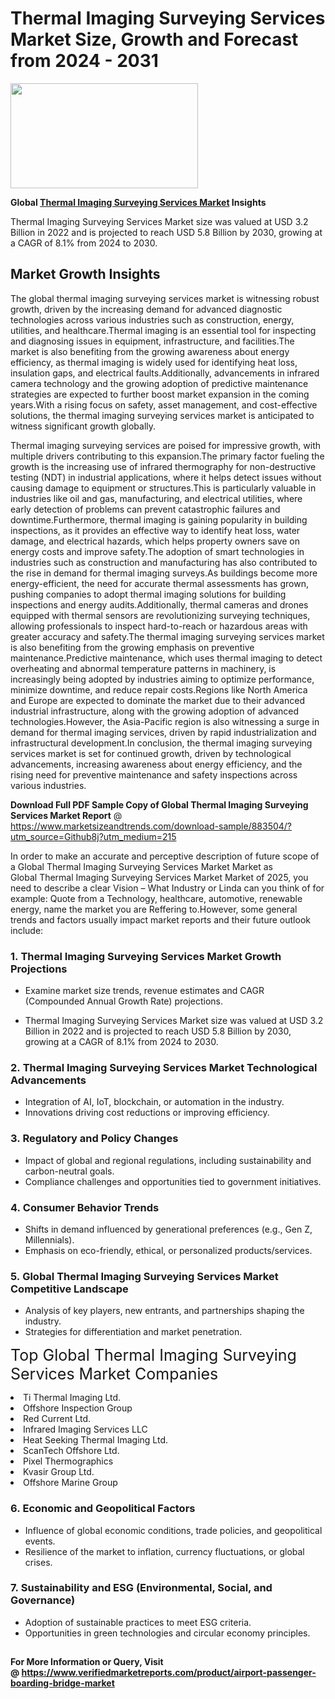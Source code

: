 <H1>Thermal Imaging Surveying Services Market Size, Growth and Forecast from 2024 - 2031</H1><img class="aligncenter size-medium wp-image-584254" src="https://thirdeyenews.in/wp-content/uploads/2024/09/Global-Market-Research-300x168.jpeg" alt="" width="300" height="168" /><p><strong>Global&nbsp;<a href="https://www.marketsizeandtrends.com/download-sample/883504/?utm_source=Github8j?utm_medium=215">Thermal Imaging Surveying Services Market</a> Insights</strong></p><p>Thermal Imaging Surveying Services Market size was valued at USD 3.2 Billion in 2022 and is projected to reach USD 5.8 Billion by 2030, growing at a CAGR of 8.1% from 2024 to 2030.</p><p><h2>Market Growth Insights</h2> <p>The global thermal imaging surveying services market is witnessing robust growth, driven by the increasing demand for advanced diagnostic technologies across various industries such as construction, energy, utilities, and healthcare.Thermal imaging is an essential tool for inspecting and diagnosing issues in equipment, infrastructure, and facilities.The market is also benefiting from the growing awareness about energy efficiency, as thermal imaging is widely used for identifying heat loss, insulation gaps, and electrical faults.Additionally, advancements in infrared camera technology and the growing adoption of predictive maintenance strategies are expected to further boost market expansion in the coming years.With a rising focus on safety, asset management, and cost-effective solutions, the thermal imaging surveying services market is anticipated to witness significant growth globally.</p> <p>Thermal imaging surveying services are poised for impressive growth, with multiple drivers contributing to this expansion.The primary factor fueling the growth is the increasing use of infrared thermography for non-destructive testing (NDT) in industrial applications, where it helps detect issues without causing damage to equipment or structures.This is particularly valuable in industries like oil and gas, manufacturing, and electrical utilities, where early detection of problems can prevent catastrophic failures and downtime.Furthermore, thermal imaging is gaining popularity in building inspections, as it provides an effective way to identify heat loss, water damage, and electrical hazards, which helps property owners save on energy costs and improve safety.The adoption of smart technologies in industries such as construction and manufacturing has also contributed to the rise in demand for thermal imaging surveys.As buildings become more energy-efficient, the need for accurate thermal assessments has grown, pushing companies to adopt thermal imaging solutions for building inspections and energy audits.Additionally, thermal cameras and drones equipped with thermal sensors are revolutionizing surveying techniques, allowing professionals to inspect hard-to-reach or hazardous areas with greater accuracy and safety.The thermal imaging surveying services market is also benefiting from the growing emphasis on preventive maintenance.Predictive maintenance, which uses thermal imaging to detect overheating and abnormal temperature patterns in machinery, is increasingly being adopted by industries aiming to optimize performance, minimize downtime, and reduce repair costs.Regions like North America and Europe are expected to dominate the market due to their advanced industrial infrastructure, along with the growing adoption of advanced technologies.However, the Asia-Pacific region is also witnessing a surge in demand for thermal imaging services, driven by rapid industrialization and infrastructural development.In conclusion, the thermal imaging surveying services market is set for continued growth, driven by technological advancements, increasing awareness about energy efficiency, and the rising need for preventive maintenance and safety inspections across various industries.</p> <p><span class=""><strong>Download Full PDF Sample Copy of Global Thermal Imaging Surveying Services Market Report</strong> @ <a href="https://www.marketsizeandtrends.com/download-sample/883504/?utm_source=Github8j?utm_medium=215" target="_blank">https://www.marketsizeandtrends.com/download-sample/883504/?utm_source=Github8j?utm_medium=215</a></span></p><p>In order to make an accurate and perceptive description of future scope of a Global&nbsp;Thermal Imaging Surveying Services Market Market as Global&nbsp;Thermal Imaging Surveying Services Market Market of 2025, you need to describe a clear Vision &ndash; What Industry or Linda can you think of for example: Quote from a Technology, healthcare, automotive, renewable energy, name the market you are Reffering to.However, some general trends and factors usually impact market reports and their future outlook include:</p><h3>1.&nbsp;<strong>Thermal Imaging Surveying Services Market Growth Projections</strong></h3><ul><li>Examine market size trends, revenue estimates and CAGR (Compounded Annual Growth Rate) projections.</li><li><p>Thermal Imaging Surveying Services Market size was valued at USD 3.2 Billion in 2022 and is projected to reach USD 5.8 Billion by 2030, growing at a CAGR of 8.1% from 2024 to 2030.</p></li></ul><h3>2.&nbsp;<strong>Thermal Imaging Surveying Services Market Technological Advancements</strong></h3><ul><li>Integration of AI, IoT, blockchain, or automation in the industry.</li><li>Innovations driving cost reductions or improving efficiency.</li></ul><h3>3.&nbsp;<strong>Regulatory and Policy Changes</strong></h3><ul><li>Impact of global and regional regulations, including sustainability and carbon-neutral goals.</li><li>Compliance challenges and opportunities tied to government initiatives.</li></ul><h3>4.&nbsp;<strong>Consumer Behavior Trends</strong></h3><ul><li>Shifts in demand influenced by generational preferences (e.g., Gen Z, Millennials).</li><li>Emphasis on eco-friendly, ethical, or personalized products/services.</li></ul><h3>5.&nbsp;<strong>Global Thermal Imaging Surveying Services Market Competitive Landscape</strong></h3><ul><li>Analysis of key players, new entrants, and partnerships shaping the industry.</li><li>Strategies for differentiation and market penetration.</li></ul><p data-pm-slice="1 1 []"><span style="color: inherit; font-family: inherit; font-size: 25px;">Top Global Thermal Imaging Surveying Services Market Companies</span></p><div class="" data-test-id=""><p><li>Ti Thermal Imaging Ltd.</li><li> Offshore Inspection Group</li><li> Red Current Ltd.</li><li> Infrared Imaging Services LLC</li><li> Heat Seeking Thermal Imaging Ltd.</li><li> ScanTech Offshore Ltd.</li><li> Pixel Thermographics</li><li> Kvasir Group Ltd.</li><li> Offshore Marine Group</li></p></div><h3>6.&nbsp;<strong>Economic and Geopolitical Factors</strong></h3><ul><li>Influence of global economic conditions, trade policies, and geopolitical events.</li><li>Resilience of the market to inflation, currency fluctuations, or global crises.</li></ul><h3>7.&nbsp;<strong>Sustainability and ESG (Environmental, Social, and Governance)</strong></h3><ul><li>Adoption of sustainable practices to meet ESG criteria.</li><li>Opportunities in green technologies and circular economy principles.</li></ul><h2><strong style="font-size: 14px;">For More Information or Query, Visit @&nbsp;</strong><a style="background-color: #ffffff; font-size: 14px;" href="https://www.marketsizeandtrends.com/report/thermal-imaging-surveying-services-market/" target="_blank">https://www.verifiedmarketreports.com/product/airport-passenger-boarding-bridge-market</a></h2>